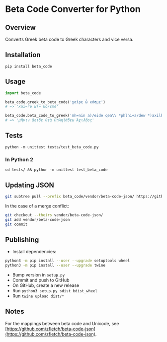 # Beta Code Converter for Python

## Overview

Converts Greek beta code to Greek characters and vice versa.

## Installation

`pip install beta_code`

## Usage

```python
import beta_code

beta_code.greek_to_beta_code('χαῖρε ὦ κόσμε')
# => 'xai=re w)= ko/sme'

beta_code.beta_code_to_greek('mh=nin a)/eide qea\\ *phlhi+a/dew *)axilh=os')
# => 'μῆνιν ἄειδε θεὰ Πηληϊάδεω Ἀχιλῆος'

```

## Tests

`python -m unittest tests/test_beta_code.py`

### In Python 2

`cd tests/ && python -m unittest test_beta_code`

## Updating JSON

```bash
git subtree pull --prefix beta_code/vendor/beta-code-json/ https://github.com/zfletch/beta-code-json master --squash
```

In the case of a merge conflict:

```bash
git checkout --theirs vendor/beta-code-json/
git add vendor/beta-code-json
git commit
```

## Publishing

* Install dependencies:

```bash
python3 -m pip install --user --upgrade setuptools wheel
python3 -m pip install --user --upgrade twine
```

* Bump version in `setup.py`
* Commit and push to GitHub
* On GitHub, create a new release
* Run `python3 setup.py sdist bdist_wheel`
* Run `twine upload dist/*`

## Notes

For the mappings between beta code and Unicode, see [https://github.com/zfletch/beta-code-json](https://github.com/zfletch/beta-code-json).

